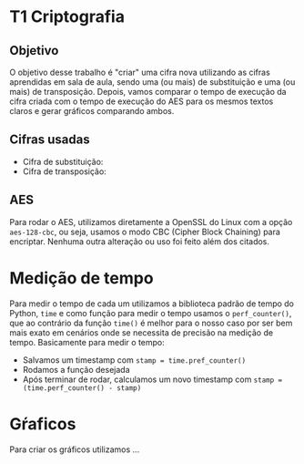 # T1 Criptografia

## Objetivo

O objetivo desse trabalho é "criar" uma cifra nova utilizando as cifras aprendidas em sala de aula, sendo uma (ou mais) de substituição e uma (ou mais) de transposição. Depois, vamos comparar o tempo de execução da cifra criada com o tempo de execução do AES para os mesmos textos claros e gerar gráficos comparando ambos.

## Cifras usadas

- Cifra de substituição:
- Cifra de transposição:

## AES

Para rodar o AES, utilizamos diretamente a OpenSSL do Linux com a opção `aes-128-cbc`, ou seja, usamos o modo CBC (Cipher Block Chaining) para encriptar. Nenhuma outra alteração ou uso foi feito além dos citados.

# Medição de tempo

Para medir o tempo de cada um utilizamos a biblioteca padrão de tempo do Python, `time` e como função para medir o tempo usamos o `perf_counter()`, que ao contrário da função `time()` é melhor para o nosso caso por ser bem mais exato em cenários onde se necessita de precisão na medição de tempo.
Basicamente para medir o tempo:

- Salvamos um timestamp com `stamp = time.pref_counter()`
- Rodamos a função desejada
- Após terminar de rodar, calculamos um novo timestamp com `stamp = (time.perf_counter() - stamp)`

# Gŕaficos

Para criar os gráficos utilizamos ...
